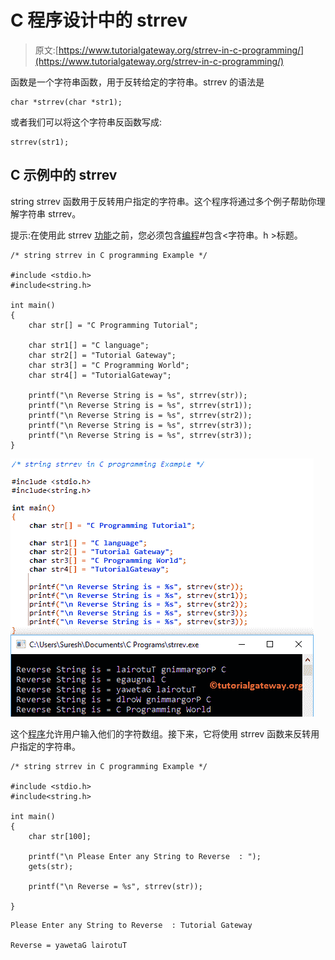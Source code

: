 # C 程序设计中的 strrev

> 原文:[https://www.tutorialgateway.org/strrev-in-c-programming/](https://www.tutorialgateway.org/strrev-in-c-programming/)

函数是一个字符串函数，用于反转给定的字符串。strrev 的语法是

```
char *strrev(char *str1);
```

或者我们可以将这个字符串反函数写成:

```
strrev(str1);
```

## C 示例中的 strrev

string strrev 函数用于反转用户指定的字符串。这个程序将通过多个例子帮助你理解字符串 strrev。

提示:在使用此 strrev [功能](https://www.tutorialgateway.org/c-string/)之前，您必须包含[编程](https://www.tutorialgateway.org/c-programming/)#包含<字符串。h >标题。

```
/* string strrev in C programming Example */

#include <stdio.h> 
#include<string.h>

int main()
{
	char str[] = "C Programming Tutorial";

	char str1[] = "C language";
	char str2[] = "Tutorial Gateway";
	char str3[] = "C Programming World";
	char str4[] = "TutorialGateway";

 	printf("\n Reverse String is = %s", strrev(str));
 	printf("\n Reverse String is = %s", strrev(str1));
 	printf("\n Reverse String is = %s", strrev(str2));
 	printf("\n Reverse String is = %s", strrev(str3)); 	
  	printf("\n Reverse String is = %s", strrev(str3)); 		
}
```

![String strrev in C programming Example 1](img/52068605bcc2a9c75a62bf59e1beb000.png)

这个[程序](https://www.tutorialgateway.org/c-programming-examples/)允许用户输入他们的字符数组。接下来，它将使用 strrev 函数来反转用户指定的字符串。

```
/* string strrev in C programming Example */

#include <stdio.h> 
#include<string.h>

int main()
{
	char str[100];

	printf("\n Please Enter any String to Reverse  : ");
	gets(str);	

 	printf("\n Reverse = %s", strrev(str));

}
```

```
Please Enter any String to Reverse  : Tutorial Gateway

Reverse = yawetaG lairotuT
```